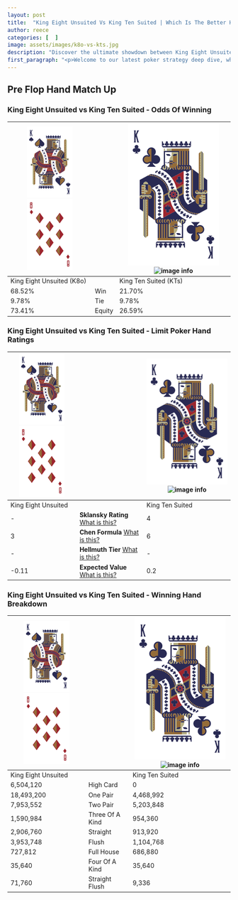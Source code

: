 ```yaml
---
layout: post
title:  "King Eight Unsuited Vs King Ten Suited | Which Is The Better Hand In Poker? A Complete Guide"
author: reece
categories: [  ]
image: assets/images/k8o-vs-kts.jpg
description: "Discover the ultimate showdown between King Eight Unsuited and King Ten Suited in poker! Uncover the odds, strategies, and scenarios where one hand triumphs over the other. Get ready to up your poker game with this thrilling analysis."
first_paragraph: "<p>Welcome to our latest poker strategy deep dive, where we're pitting two distinct hands against each other in a high-stakes showdown: King Eight Unsuited vs King Ten Suited.</p><p>In the dynamic world of poker, every decision counts, and knowing which hand holds the upper hand is key to your success at the table.</p><p>In this article, we'll dissect these two hands, explore the scenarios where one dominates the other, and equip you with the knowledge to make strategic choices that can tip the odds in your favor.</p><p>Get ready to unravel the intriguing dynamics of these poker hands and elevate your game to new heights.</p>"
---
```




[comment]: # (sp0)

## Pre Flop Hand Match Up

<div class="table hand-ratings" markdown="1"> 



### King Eight Unsuited vs King Ten Suited - Odds Of Winning


    
| ![image info](assets/images/hand1/K.png) ![image info](assets/images/hand1/8o.png) |  | ![image info](assets/images/hand2/K.png) ![image info](assets/images/hand2/Ts.png) |
| -------- | -------- | -------- |
| King Eight Unsuited (K8o) |  | King Ten Suited (KTs) |
| 68.52% | Win | 21.70% |
| 9.78% | Tie | 9.78% |
| 73.41% | Equity | 26.59% |




[comment]: # (sp1)



### King Eight Unsuited vs King Ten Suited - Limit Poker Hand Ratings


    
| ![image info](assets/images/hand1/K.png) ![image info](assets/images/hand1/8o.png) |  | ![image info](assets/images/hand2/K.png) ![image info](assets/images/hand2/Ts.png) |
| -------- | -------- | -------- |
| King Eight Unsuited |  | King Ten Suited |
| - | **Sklansky Rating** [What is this?](/sklansky-rating-explained) | 4 |
| 3 | **Chen Formula** [What is this?](/chen-formula-explained) | 6 |
| - | **Hellmuth Tier** [What is this?](/Hellmuth-tier-explained) | - |
| -0.11 | **Expected Value** [What is this?](/expected-value-explained) | 0.2 |




[comment]: # (sp2)



### King Eight Unsuited vs King Ten Suited - Winning Hand Breakdown


    
| ![image info](assets/images/hand1/K.png) ![image info](assets/images/hand1/8o.png) |  | ![image info](assets/images/hand2/K.png) ![image info](assets/images/hand2/Ts.png) |
| -------- | -------- | -------- |
| King Eight Unsuited |  | King Ten Suited |
| 6,504,120 | High Card | 0 |
| 18,493,200 | One Pair | 4,468,992 |
| 7,953,552 | Two Pair | 5,203,848 |
| 1,590,984 | Three Of A Kind | 954,360 |
| 2,906,760 | Straight | 913,920 |
| 3,953,748 | Flush | 1,104,768 |
| 727,812 | Full House | 686,880 |
| 35,640 | Four Of A Kind | 35,640 |
| 71,760 | Straight Flush | 9,336 |




[comment]: # (sp3)



</div>

[comment]: # (sp4)



[comment]: # (sp5)

